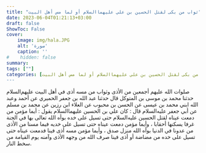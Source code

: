 ```yaml
---
title: "ثواب من بكى لقتل الحسين بن علي عليهما‌السلام أو لما مس أهل البيت"
date: 2023-06-04T01:21:13+03:00
draft: false
ShowToc: False
cover:
    image: img/hala.JPG
    alt: 'صورة'
    caption: ''
#    hidden: false
summary: 
tags: [""]
categories: [ثواب من بكى لقتل الحسين بن علي عليهما‌السلام أو لما مس أهل البيت"]
---
```

صلوات الله عليهم أجمعين من الأذى وثواب من مسه أذى
في أهل البيت عليهم‌السلام
حدثنا محمد بن موسى بن المتوكل قال حدثنا عبد الله بن جعفر الحميري
عن أحمد وعبد الله ابني محمد بن عيسى عن الحسن بن محبوب عن العلاء
ابن رزين عن محمد بن مسلم عن أبي جعفر عليه‌السلام قال : كان علي بن الحسين
عليهما‌السلام يقول : أيما مؤمن من دمعت عيناه لقتل الحسين عليه‌السلام حتى
تسيل على خده بوأه الله تعالى بها في الجنة غرفا يسكنها أحقابا ، وأيما
مؤمن دمعت عيناه حتى تسيل على خديه فيما مسنا من الأذى من عدونا
في الدنيا بوأه الله منزل صدق ، وأيما مؤمن مسه أذى فينا فدمعت عيناه
حتى تسيل على خده من مضاضة أو أذى فينا صرف الله من وجهه الأذى
وآمنه يوم القيامة من سخط النار.

